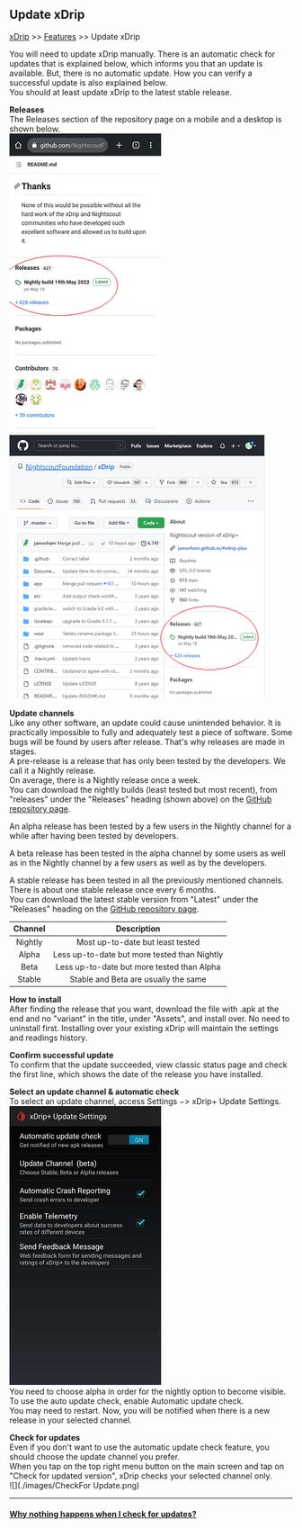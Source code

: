 ## Update xDrip  
[xDrip](../README.md) >> [Features](./Features_page) >> Update xDrip  
  
You will need to update xDrip manually.  There is an automatic check for updates that is explained below, which informs you that an update is available.  But, there is no automatic update.  How you can verify a successful update is also explained below.  
You should at least update xDrip to the latest stable release.  
  
**Releases**  
The Releases section of the repository page on a mobile and a desktop is shown below.  
![](./images/Releases_mobile.png)  
![](./images/Releases.png)  
  
**Update channels**  
Like any other software, an update could cause unintended behavior.  It is practically impossible to fully and adequately test a piece of software.  Some bugs will be found by users after release.  That's why releases are made in stages.  
A pre-release is a release that has only been tested by the developers.  We call it a Nightly release.  
On average, there is a Nightly release once a week.  
You can download the nightly builds (least tested but most recent), from "releases" under the "Releases" heading (shown above) on the [GitHub repository page](https://github.com/NightscoutFoundation/xDrip/).  
  
An alpha release has been tested by a few users in the Nightly channel for a while after having been tested by developers.  
  
A beta release has been tested in the alpha channel by some users as well as in the Nightly channel by a few users as well as by the developers.  
  
A stable release has been tested in all the previously mentioned channels. There is about one stable release once every 6 months.  
You can download the latest stable version from "Latest" under the "Releases" heading on the [GitHub repository page](https://github.com/NightscoutFoundation/xDrip/).  
  
| Channel | Description | 
|:--------------:|:-----------:|  
| Nightly        | Most up-to-date but least tested |  
| Alpha          | Less up-to-date but more tested than Nightly | 
| Beta           | Less up-to-date but more tested than Alpha  |  
| Stable         | Stable and Beta are usually the same |  
  
**How to install**  
After finding the release that you want, download the file with .apk at the end and no "variant" in the title, under "Assets", and install over.  No need to uninstall first.  Installing over your existing xDrip will maintain the settings and readings history.  
  
**Confirm successful update**  
To confirm that the update succeeded, view classic status page and check the first line, which shows the date of the release you have installed.  
  
**Select an update channel & automatic check**  
To select an update channel, access Settings &#8722;> xDrip+ Update Settings.  
![](./images/auto_update.png)  
You need to choose alpha in order for the nightly option to become visible.  
To use the auto update check, enable Automatic update check.  
You may need to restart.  Now, you will be notified when there is a new release in your selected channel.  
  
**Check for updates**  
Even if you don't want to use the automatic update check feature, you should choose the update channel you prefer.  
When you tap on the top right menu button on the main screen and tap on "Check for updated version", xDrip checks your selected channel only.  
![](./images/CheckFor Update.png)  
  
---  
  
#### [Why nothing happens when I check for updates?](./NoUpdate.md)  
  
